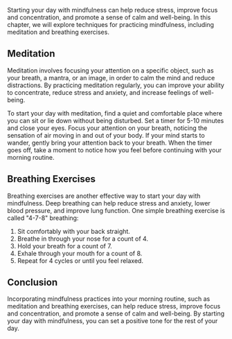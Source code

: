 

Starting your day with mindfulness can help reduce stress, improve focus and concentration, and promote a sense of calm and well-being. In this chapter, we will explore techniques for practicing mindfulness, including meditation and breathing exercises.

Meditation
----------

Meditation involves focusing your attention on a specific object, such as your breath, a mantra, or an image, in order to calm the mind and reduce distractions. By practicing meditation regularly, you can improve your ability to concentrate, reduce stress and anxiety, and increase feelings of well-being.

To start your day with meditation, find a quiet and comfortable place where you can sit or lie down without being disturbed. Set a timer for 5-10 minutes and close your eyes. Focus your attention on your breath, noticing the sensation of air moving in and out of your body. If your mind starts to wander, gently bring your attention back to your breath. When the timer goes off, take a moment to notice how you feel before continuing with your morning routine.

Breathing Exercises
-------------------

Breathing exercises are another effective way to start your day with mindfulness. Deep breathing can help reduce stress and anxiety, lower blood pressure, and improve lung function. One simple breathing exercise is called "4-7-8" breathing:

1. Sit comfortably with your back straight.
2. Breathe in through your nose for a count of 4.
3. Hold your breath for a count of 7.
4. Exhale through your mouth for a count of 8.
5. Repeat for 4 cycles or until you feel relaxed.

Conclusion
----------

Incorporating mindfulness practices into your morning routine, such as meditation and breathing exercises, can help reduce stress, improve focus and concentration, and promote a sense of calm and well-being. By starting your day with mindfulness, you can set a positive tone for the rest of your day.
